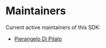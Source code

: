 # Maintainers

Current active maintainers of this SDK:

- [Pierangelo Di Pilato](https://github.com/pierDipi)
